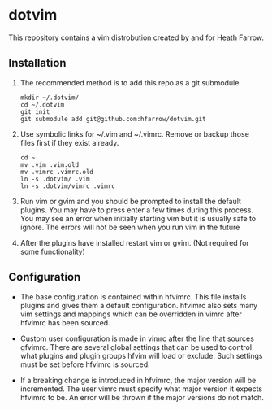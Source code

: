 dotvim
======

This repository contains a vim distrobution created by and for Heath Farrow.

Installation
---------------------------
1.  The recommended method is to add this repo as a git submodule.

    ```
    mkdir ~/.dotvim/
    cd ~/.dotvim
    git init
    git submodule add git@github.com:hfarrow/dotvim.git
    ```

2.  Use symbolic links for ~/.vim and ~/.vimrc. Remove or backup those files first if they exist already.

    ```
    cd ~
    mv .vim .vim.old
    mv .vimrc .vimrc.old
    ln -s .dotvim/ .vim
    ln -s .dotvim/vimrc .vimrc
    ```

3.  Run vim or gvim and you should be prompted to install the default plugins. You may have to press enter a few times
    during this process. You may see an error when initially starting vim but it is usually safe to ignore. The errors will not be seen when you run vim in the future

4.  After the plugins have installed restart vim or gvim. (Not required for some functionality)

Configuration
---------------------------
* The base configuration is contained within hfvimrc. This file installs plugins and gives them a default
   configuration. hfvimrc also sets many vim settings and mappings which can be overridden in vimrc after hfvimrc has been sourced.

* Custom user configuration is made in vimrc after the line that sources gfvimrc. There are several global settings that
  can be used to control what plugins and plugin groups hfvim will load or exclude. Such settings must be set before
  hfvimrc is sourced.

* If a breaking change is introduced in hfvimrc, the major version will be incremented. The user vimrc must specify what
  major version it expects hfvimrc to be. An error will be thrown if the major versions do not match.
